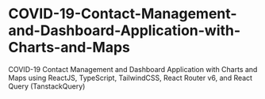 # COVID-19-Contact-Management-and-Dashboard-Application-with-Charts-and-Maps
COVID-19 Contact Management and Dashboard Application with Charts and Maps using ReactJS, TypeScript, TailwindCSS, React Router v6, and React Query (TanstackQuery)
